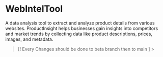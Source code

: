 # WebIntelTool
A data analysis tool to extract and analyze product details from various websites. ProductInsight helps businesses gain insights into competitors and market trends by collecting data like product descriptions, prices, images, and metadata.

> [! Every Changes should be done to beta branch then to main ] >

